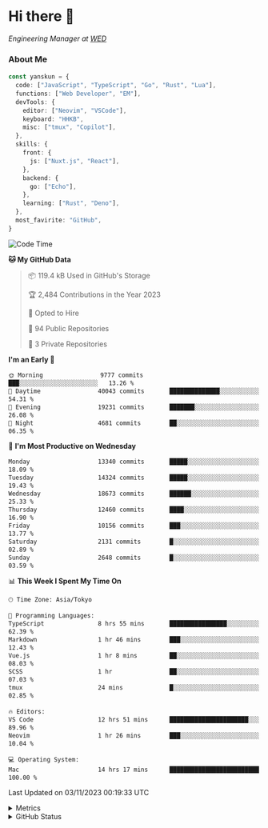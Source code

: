 # Hi there&nbsp;:wave:

<!-- ![Alt text](https://spotify-recently-played-readme.vercel.app/api?user=31kynbuubkiu3r4qh4hjuaglhfay) -->

_Engineering Manager at [WED](https://github.com/wedinc)_

### About Me

```ts
const yanskun = {
  code: ["JavaScript", "TypeScript", "Go", "Rust", "Lua"],
  functions: ["Web Developer", "EM"],
  devTools: {
    editor: ["Neovim", "VSCode"],
    keyboard: "HHKB",
    misc: ["tmux", "Copilot"],
  },
  skills: {
    front: {
      js: ["Nuxt.js", "React"],
    },
    backend: {
      go: ["Echo"],
    },
    learning: ["Rust", "Deno"],
  },
  most_favirite: "GitHub",
}
```

<!--START_SECTION:waka-->
![Code Time](http://img.shields.io/badge/Code%20Time-537%20hrs%207%20mins-blue)

**🐱 My GitHub Data** 

> 📦 119.4 kB Used in GitHub's Storage 
 > 
> 🏆 2,484 Contributions in the Year 2023
 > 
> 💼 Opted to Hire
 > 
> 📜 94 Public Repositories 
 > 
> 🔑 3 Private Repositories 
 > 
**I'm an Early 🐤** 

```text
🌞 Morning                9777 commits        ███░░░░░░░░░░░░░░░░░░░░░░   13.26 % 
🌆 Daytime                40043 commits       ██████████████░░░░░░░░░░░   54.31 % 
🌃 Evening                19231 commits       ███████░░░░░░░░░░░░░░░░░░   26.08 % 
🌙 Night                  4681 commits        ██░░░░░░░░░░░░░░░░░░░░░░░   06.35 % 
```
📅 **I'm Most Productive on Wednesday** 

```text
Monday                   13340 commits       █████░░░░░░░░░░░░░░░░░░░░   18.09 % 
Tuesday                  14324 commits       █████░░░░░░░░░░░░░░░░░░░░   19.43 % 
Wednesday                18673 commits       ██████░░░░░░░░░░░░░░░░░░░   25.33 % 
Thursday                 12460 commits       ████░░░░░░░░░░░░░░░░░░░░░   16.90 % 
Friday                   10156 commits       ███░░░░░░░░░░░░░░░░░░░░░░   13.77 % 
Saturday                 2131 commits        █░░░░░░░░░░░░░░░░░░░░░░░░   02.89 % 
Sunday                   2648 commits        █░░░░░░░░░░░░░░░░░░░░░░░░   03.59 % 
```


📊 **This Week I Spent My Time On** 

```text
🕑︎ Time Zone: Asia/Tokyo

💬 Programming Languages: 
TypeScript               8 hrs 55 mins       ████████████████░░░░░░░░░   62.39 % 
Markdown                 1 hr 46 mins        ███░░░░░░░░░░░░░░░░░░░░░░   12.43 % 
Vue.js                   1 hr 8 mins         ██░░░░░░░░░░░░░░░░░░░░░░░   08.03 % 
SCSS                     1 hr                ██░░░░░░░░░░░░░░░░░░░░░░░   07.03 % 
tmux                     24 mins             █░░░░░░░░░░░░░░░░░░░░░░░░   02.85 % 

🔥 Editors: 
VS Code                  12 hrs 51 mins      ██████████████████████░░░   89.96 % 
Neovim                   1 hr 26 mins        ███░░░░░░░░░░░░░░░░░░░░░░   10.04 % 

💻 Operating System: 
Mac                      14 hrs 17 mins      █████████████████████████   100.00 % 
```


 Last Updated on 03/11/2023 00:19:33 UTC
<!--END_SECTION:waka-->

<details>
  <summary>Metrics</summary>
  <img src="https://github.com/yanskun/yanskun/blob/main/github-metrics.svg" alt="Metrics">
</details>

<details>
  <summary>GitHub Status</summary>
  <picture>
    <source media="(prefers-color-scheme: dark)" srcset="https://raw.githubusercontent.com/yanskun/yanskun/master/profile-summary-card-output/nord_dark/0-profile-details.svg">
   <img src="https://raw.githubusercontent.com/yanskun/yanskun/master/profile-summary-card-output/default/0-profile-details.svg">
  </picture>
  <br>
  <picture>
    <source media="(prefers-color-scheme: dark)" srcset="https://raw.githubusercontent.com/yanskun/yanskun/master/profile-summary-card-output/nord_dark/1-repos-per-language.svg">
   <img src="https://raw.githubusercontent.com/yanskun/yanskun/master/profile-summary-card-output/default/1-repos-per-language.svg">
  </picture>
  <picture>
    <source media="(prefers-color-scheme: dark)" srcset="https://raw.githubusercontent.com/yanskun/yanskun/master/profile-summary-card-output/nord_dark/2-most-commit-language.svg">
   <img src="https://raw.githubusercontent.com/yanskun/yanskun/master/profile-summary-card-output/default/2-most-commit-language.svg">
  </picture>
  <br>
  <picture>
    <source media="(prefers-color-scheme: dark)" srcset="https://raw.githubusercontent.com/yanskun/yanskun/master/profile-summary-card-output/nord_dark/3-stats.svg">
   <img src="https://raw.githubusercontent.com/yanskun/yanskun/master/profile-summary-card-output/default/3-stats.svg">
  </picture>
  <picture>
    <source media="(prefers-color-scheme: dark)" srcset="https://raw.githubusercontent.com/yanskun/yanskun/master/profile-summary-card-output/nord_dark/4-productive-time.svg">
   <img src="https://raw.githubusercontent.com/yanskun/yanskun/master/profile-summary-card-output/default/4-productive-time.svg">
  </picture>
</details>

